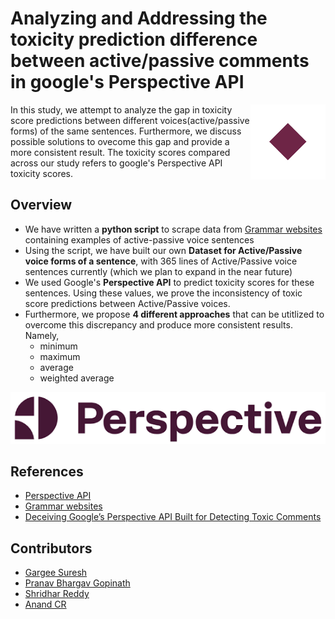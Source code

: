 # Analyzing and Addressing the toxicity prediction difference between active/passive comments in google's Perspective API

<img src="./img/pr2.png" align="right"
     alt="Perspective API logo by google" width="120" height="120">

In this study, we attempt to analyze the gap in toxicity score predictions between different voices(active/passive forms) of the same sentences. Furthermore, we discuss possible solutions to ovecome this gap and provide a more consistent result. The toxicity scores compared across our study refers to google's Perspective API toxicity scores. 

## Overview

* We have written a **python script** to scrape data from [Grammar websites](https://englishgrammarhere.com/active-passive-voice/100-examples-of-active-and-passive-voice-in-english/) containing examples of active-passive voice sentences
* Using the script, we have built our own **Dataset for Active/Passive voice forms of a sentence**, with 365 lines of Active/Passive voice sentences currently (which we plan to expand in the near future)
* We used Google's **Perspective API** to predict toxicity scores for these sentences. Using these values, we prove the inconsistency of toxic score predictions between Active/Passive voices.
* Furthermore, we propose **4 different approaches** that can be utitlized to overcome this discrepancy and produce more consistent results. 
Namely, 
  * minimum
  * maximum
  * average
  * weighted average

<p align="center">
  <img src="./img/pr1.png" alt="Perspective API" width="738">
</p>

## References

* [Perspective API](https://perspectiveapi.com/#/home)
* [Grammar websites](https://englishgrammarhere.com/active-passive-voice/100-examples-of-active-and-passive-voice-in-english/)
* [Deceiving Google’s Perspective API Built for
Detecting Toxic Comments](https://arxiv.org/pdf/1702.08138.pdf)


 ## Contributors

* [Gargee Suresh](https://github.com/gargeesuresh)
* [Pranav Bhargav Gopinath](https://github.com/pranavb747)
* [Shridhar Reddy](https://github.com/shridhar007reddy)
* [Anand CR](https://github.com/anand-cr) 

